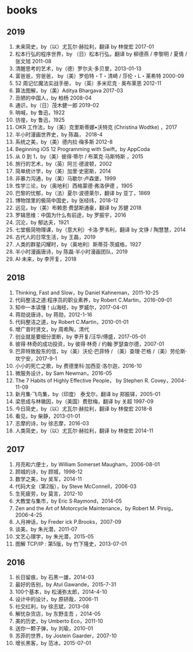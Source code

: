 # books

## 2019

1. 未来简史，by（以）尤瓦尔·赫拉利，翻译 by 林俊宏 2017-01
1. 松本行弘的程序世界，by （日）松本行弘，翻译 by 柳德燕 / 李黎明 / 夏倩 / 张文旭 2011-08
1. 清醒思考的艺术，by（德）罗尔夫·多贝里，2013-01-13
1. 富爸爸，穷爸爸， by（美）罗伯特・T・清崎 / 莎伦・L・莱希特 2000-09
1. 52 周记忆魔法实战手册， by（英）多米尼克 · 奥布莱恩 2012-11
1. 算法图解，by（美）Aditya Bhargava  2017-03
1. 丑陋的中国人，by 柏杨  2008-04
1. 通识，by（日）茂木健一郎 2019-02
1. 呐喊，by 鲁迅，1922
1. 彷徨，by 鲁迅，1925
1. OKR 工作法，by（美）克里斯蒂娜•沃特克 (Christina Wodtke) ，2017
1. 半小时漫画世界史，by 陈磊， 2018-4
1. 系统之美，by（美）德内拉·梅多斯 2012-8
1. Beginning iOS 12 Programming with Swift，by AppCoda
1. 从 0 到 1，by（美）彼得·蒂尔 / 布莱克·马斯特斯 ，2015
1. 旅行的艺术，by（英）阿兰·德波顿，2002
1. 简单统计学，by（美）加里·史密斯，2014
1. 非暴力沟通，by（美）马歇尔·卢森堡，1999
1. 性学三论，by（奥地利）西格蒙德·弗洛伊德 ，1905
1. 巴黎的忧郁，by（法）夏尔·波德莱尔，翻译 by 亚丁，1869
1. 博物馆里的极简中国史，by 张经纬，2018-12
1. 远见，by（美）布赖恩·费瑟斯通豪，翻译 by 苏健 2018
1. 罗辑思维：中国为什么有前途，by 罗振宇，2016
1. 沉沦，by 郁达夫，1921
1. 七堂极简物理课，by（意大利）卡洛·罗韦利，翻译 by 文铮 / 陶慧慧，2014
1. 古代人的日常生活，by 王磊，2019
1. 人类的群星闪耀时，by（奥地利）斯蒂芬·茨威格，1927
1. 半小时漫画唐诗，by 陈磊·半小时漫画团队，2019
1. AI·未来，by 李开复，2018

## 2018

1. Thinking, Fast and Slow，by Daniel Kahneman，2011-10-25
1. 代码整洁之道:程序员的职业素养，by Robert C.Martin，2016-09-01
1. 知中一本读懂！山海经，by 罗威尔，2017-04-01
1. 蒋勋说唐诗，by 蒋勋，2012-1-16
1. 代码整洁之道，by Robert C.Martin，2010-01-01
1. 增广昔时贤文，by 周希陶，清代
1. 创业就是要细分垄断，by 李开复/汪华/傅盛，2017-05-01 
1. 彼得·林奇的成功投资，by 彼得·林奇 / 约翰·罗瑟查尔德，2007-01
1. 巴菲特致股东的信，by（美）沃伦·巴菲特 / （美）查理·芒格 /（美）劳伦斯·坎宁安，2017-9-1
1. 小小的死亡之歌，by 费德里科·加西亚·洛尔迦，2016-10
1. 微服务设计，by Sam Newman，2016-05
1. The 7 Habits of Highly Effective People， by Stephen R. Covey，2004-11-09
1. 新月集·飞鸟集，by（印度） 泰戈尔，翻译 by 郑振铎，2005-01
1. 梁思成与林徽因，by（美国）费慰梅，翻译 by 关超 1997-09
1. 今日简史，by（以）尤瓦尔·赫拉利，翻译 by 林俊宏 2018-8
1. 看见，by 柴静，2013-01-01
1. 志摩的诗，by 徐志摩，2016-03
1. 人类简史，by（以）尤瓦尔·赫拉利，翻译 by 林俊宏 2014-11


## 2017

1. 月亮和六便士，by William Somerset Maugham，2006-08-01
1. 顾城的诗，by 顾城，1998-12
1. 数学之美，by 吴军，2014-11
1. 代码大全（第2版），by Steve McConnell，2006-03
1. 生死疲劳，by 莫言，2012-10
1. 大教堂与集市，by Eric S·Raymond，2014-05
1. Zen and the Art of Motorcycle Maintenance，by Robert M. Pirsig，2006-4-25
1. 人月神话，by Freder ick P.Brooks，2007-09
1. 谈美，by 朱光潜，2011-07
1. 文艺心理学，by 朱光潜，2015-05
1. 图解 TCP/IP : 第5版，by 竹下隆史，2013-07-01


## 2016

1. 长日留痕，by 石黑一雄，2014-03
1. 最好的告别，by Atul Gawande，2015-7-31
1. 100个基本，by 松浦弥太郎，2014-4-10
1. 设计中的设计，by 原研哉，2006-11
1. 社交红利，by 徐志斌，2013-08
1. 解忧杂货店，by 东野圭吾 ，2014-05
1. 美的历史，by Umberto Eco，2011-10
1. 送你一颗子弹，by 刘瑜，2010-01
1. 苏菲的世界，by Jostein Gaarder，2007-10
1. 增长黑客，by 范冰，2015-07-01
